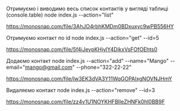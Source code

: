 Отримуємо і виводимо весь список контактів у вигляді таблиці (console.table)
node index.js --action="list"

https://monosnap.com/file/3AhJO4rbhKMDm0BDxuxyc9wPB556HY

Отримуємо контакт по id
node index.js --action="get" --id=5

https://monosnap.com/file/5f4iJeypKHjylY4DikxVsFOfOEhts0

Додаємо контакт
node index.js --action="add" --name="Mango" --email="mango@gmail.com" --phone="322-22-22"

https://monosnap.com/file/Iw3EK3dVA3Y11WqGOPAlxgNOVNJHmY

Видаляємо контакт
node index.js --action="remove" --id=3

https://monosnap.com/file/zz4v1U1NOYKHFBIleZHNFk0hl0BB9F